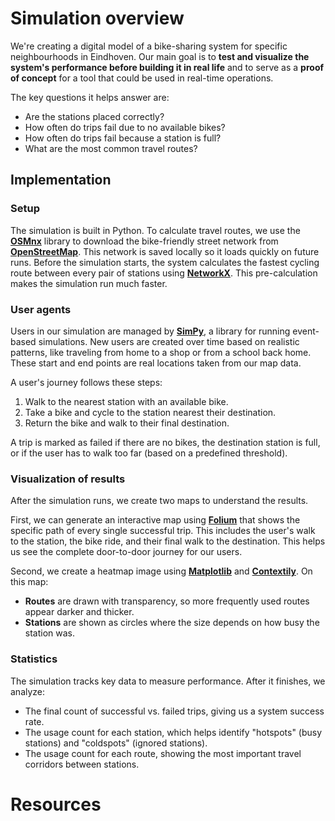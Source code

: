 # Simulation overview
We're creating a digital model of a bike-sharing system for specific neighbourhoods in Eindhoven.
Our main goal is to **test and visualize the system's performance before building it in real life** and to serve as a **proof of concept** for a tool that could be used in real-time operations.

The key questions it helps answer are:
- Are the stations placed correctly?
- How often do trips fail due to no available bikes?
- How often do trips fail because a station is full?
- What are the most common travel routes?

## Implementation
### Setup
The simulation is built in Python. To calculate travel routes, we use the **[OSMnx][2]** library to download the bike-friendly street network from **[OpenStreetMap][1]**. This network is saved locally so it loads quickly on future runs. Before the simulation starts, the system calculates the fastest cycling route between every pair of stations using **[NetworkX][3]**. This pre-calculation makes the simulation run much faster.

### User agents
Users in our simulation are managed by **[SimPy][4]**, a library for running event-based simulations. New users are created over time based on realistic patterns, like traveling from home to a shop or from a school back home. These start and end points are real locations taken from our map data.

A user's journey follows these steps:
1.  Walk to the nearest station with an available bike.
2.  Take a bike and cycle to the station nearest their destination.
3.  Return the bike and walk to their final destination.

A trip is marked as failed if there are no bikes, the destination station is full, or if the user has to walk too far (based on a predefined threshold).

### Visualization of results
After the simulation runs, we create two maps to understand the results.

First, we can generate an interactive map using **[Folium][5]** that shows the specific path of every single successful trip. This includes the user's walk to the station, the bike ride, and their final walk to the destination. This helps us see the complete door-to-door journey for our users.

Second, we create a heatmap image using **[Matplotlib][6]** and **[Contextily][7]**. On this map:
-   **Routes** are drawn with transparency, so more frequently used routes appear darker and thicker.
-   **Stations** are shown as circles where the size depends on how busy the station was.

### Statistics
The simulation tracks key data to measure performance. After it finishes, we analyze:
-   The final count of successful vs. failed trips, giving us a system success rate.
-   The usage count for each station, which helps identify "hotspots" (busy stations) and "coldspots" (ignored stations).
-   The usage count for each route, showing the most important travel corridors between stations.



# Resources
[1]: https://www.openstreetmap.org/ "OpenStreetMap Homepage"
[2]: https://osmnx.readthedocs.io/ "OSMnx Documentation"
[3]: https://networkx.org/ "NetworkX Documentation"
[4]: https://simpy.readthedocs.io/ "SimPy Documentation"
[5]: https://python-visualization.github.io/folium/ "Folium Documentation"
[6]: https://matplotlib.org/ "Matplotlib Homepage"
[7]: https://contextily.readthedocs.io/ "Contextily Documentation"
